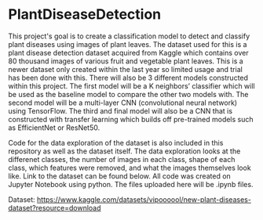 # PlantDiseaseDetection
This project's goal is to create a classification model to detect and classify plant diseases using images of plant leaves. The dataset used for this is a plant disease detection dataset acquired from Kaggle which contains over 80 thousand images of various fruit and vegetable plant leaves. This is a newer dataset only created within the last year so limited usage and trial has been done with this. There will also be 3 different models constructed within this project. The first model will be a K neighbors’ classifier which will be used as the baseline model to compare the other two models with. The second model will be a multi-layer CNN (convolutional neural network) using TensorFlow. The third and final model will also be a CNN that is constructed with transfer learning which builds off pre-trained models such as EfficientNet or ResNet50. 

Code for the data exploration of the dataset is also included in this repository as well as the dataset itself. The data exploration looks at the differenet classes, the number of images in each class, shape of each class, which features were removed, and what the images themselves look like. Link to the dataset can be found below. All code was created on Jupyter Notebook using python. The files uploaded here will be .ipynb files.

Dataset:
https://www.kaggle.com/datasets/vipoooool/new-plant-diseases-dataset?resource=download

